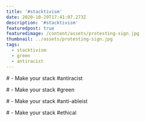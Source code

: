 ```yaml
---
title: '#stacktivism'
date: 2020-10-29T17:41:07.273Z
description: '#stacktivism'
featuredpost: true
featuredimage: /content/assets/protesting-sign.jpg
thumbnail: ../assets/protesting-sign.jpg
tags:
  - stacktivism
  - green
  - antiracist
---
```

\# - Make your stack #antiracist



\# - Make your stack #green



\# - Make your stack #anti-ableist



\# - Make your stack #ethical
